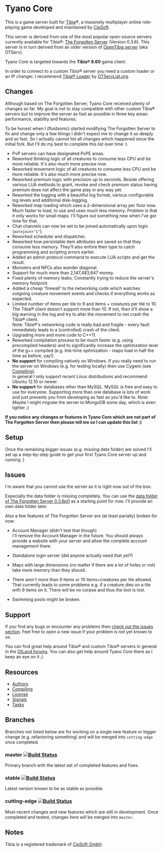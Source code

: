 Tyano Core
==========

This is a game server built for [Tibia](http://www.tibia.com/)®, a massively multiplayer online role-playing game developed and
maintained by [CipSoft](http://www.cipsoft.com/).

This server is derived from one of the most popular open-source servers currently available for Tibia®:
[The Forgotten Server](http://otland.net/project.php?projectid=2) (Version 0.3.6).
This server is in turn derived from an older version of [OpenTibia server](https://github.com/opentibia/server) (aka OTServ).

Tyano Core is targeted towards the **Tibia® 8.60** game client.

In order to connect to a custom Tibia® server you need a custom loader or an IP changer.
I recommend [Tibia® Loader](http://otservlist.org/ipc) by [OTServList.org](http://otservlist.org/).


Changes
--------

Although based on The Forgotten Server, Tyano Core received plenty of changes so far. My goal is not to stay compatible with
other custom Tibia® servers but to improve the server as fast as possible in three key areas: performance, stability and features.

To be honest when I (fluidsonic) started modifying The Forgotten Server to fix and change only a few things I didn't expect me to
change it so deeply and so fast. So I actually cannot list all changes which happened since the initial fork. But I'll do my best to
complete this list over time :)

- PvP servers can have designated PvPE areas.
- Reworked thinking logic of all creatures to consume less CPU and be more reliable. It's also much more precise now.
- Reworked movement logic of all creatures to consume less CPU and be more reliable. It's also much more precise now.
- Reworked premium logic with precision up to seconds. Beside offering various LUA methods to grant, revoke and check premium status
  having premium does not affect the game play in any way yet.
- Reworked the logging with a beautiful log format, various configurable log levels and additional disk-logging.
- Reworked map loading which uses a 2-dimensional array per floor now. Much faster to load, to use and uses much less memory.
  Problem is that it only works for small maps. I'll figure out something new when I've got time for that.
- Chat channels can now be set to be joined automatically upon login (`autojoin="1"`).
- Reworked scheduler and dispatcher.
- Reworked how persistable item attributes are saved so that they consume less memory. They'll also enfore their type to catch programming and
  scripting errors earlier.
- Added an admin protocol command to execute LUA scripts and get the result.
- Monsters and NPCs also wander diagonal.
- Support for much more than 2,147,483,647 money.
- Fixed plenty of memory leaks. Constantly trying to reduce the server's memory footprint.
- Added a cheap 'firewall' to the networking code which watches outgoing creature movement events and checks if everything works as expected.
- Limited number of items per tile to 9 and items + creatures per tile to 10. The Tibia® client doesn't support more than 10.
  If not, then it'll show a big warning in the log and try to alter the movement to not crash the Tibia® client.  
  Note: Tibia®'s networking code is really bad and fragile - every fault immediately leads to a (controlled) crash of the client.
- Upgrading more and more code to C++11.
- Reworked compilation process to be much faster (e.g. using precompiled headers) and to significantly increase the optimization level
  of the g++ compiled (e.g. link-time optimization - maps load in half the time as before, yay!).
- **No support** for compiling natively on Windows. If you really need to run the server on Windows (e.g. for testing locally) then use Cygwin
  (see [Compiling](documentation/compiling.md)).  
  In general I only support recent Linux distributions and recommend Ubuntu 12.10 or newer.
- **No support** for databases other than MySQL. MySQL is free and easy to use for everyone. Supporting more than one database is lots of work
  and just prevents you from developing as fast as you'd like to.
  Note: *Maybe* I might migrate the server to MongoDB some day, which is even lighter ;)

**If you notice any changes or features in Tyano Core which are not part of The Forgotten Server then please tell me so I can update this list :)**


Setup
-----

Once the remaining bigger issues (e.g. missing data folder) are solved I'll set up a step-by-step guide to get your first
Tyano Core server up and running :)


Issues
------

I'm aware that you cannot use the server as it is right now out of the box.

Especially the data folder is missing completely. You can use the
[data folder of The Forgotten Server 0.3.6pl1](http://otland.net/subversion.php?svn=public&file=dl.php&repname=forgottenserver&path=%2Ftags%2F0.3.6pl1%2Fdata%2F&rev=102&peg=102&isdir=1)
as a starting point for now. I'll provide an own data folder later.

Also a few features of The Forgotten Server are (at least parially) broken for now:

- Account Manager (didn't test that though)  
  I'll remove the Account Manager in the future. You should always provide a website with your server and allow the complete
  account management there.

- Standalone login server (did anyone actually need that yet?)

- Maps with large dimensions (no matter if there are a lot of holes or not) take more memory than they should.

- There aren't more than 9 items or 10 items+creatures per tile allowed. That currently leads to some problems e.g. if a creature dies on a tile
  with 9 items on it. There will be no corpse and thus the loot is lost.
  
- Swimming pools might be broken.


Support
-------

If you find any bugs or encounter any problems then [check out the issues section](https://github.com/fluidsonic/tyano-core/issues).
Feel free to open a new issue if your problem is not yet known to us.

You can find great help around Tibia® and custom Tibia® servers in general in the [OtLand forums](http://otland.net/).
You can also get help around Tyano Core there as I keep an eye on it ;)


Resources
---------

- [Authors](documentation/authors.md)
- [Compiling](documentation/compiling.md)
- [License](documentation/license.md)
- [Signals](documentation/signals.md)
- [Tasks](documentation/tasks.md)


Branches
--------
Branches not listed below are for working on a single new feature or bigger change (e.g. refactoring something) and will be merged into `cutting-edge` once completed.

### master [![Build Status](https://travis-ci.org/fluidsonic/tyano-core.png?branch=master)](https://travis-ci.org/fluidsonic/tyano-core)
Primary branch with the latest set of completed features and fixes.

### stable [![Build Status](https://travis-ci.org/fluidsonic/tyano-core.png?branch=stable)](https://travis-ci.org/fluidsonic/tyano-core)
Latest version known to be as stable as possible.

### cutting-edge [![Build Status](https://travis-ci.org/fluidsonic/tyano-core.png?branch=stable)](https://travis-ci.org/fluidsonic/tyano-core)
Most-recent changes and new features which are still in development. Once completed and tested, changes here will be merged into `master`.


Notes
-----

Tibia is a registered trademark of [CipSoft GmbH](http://www.cipsoft.com/).
